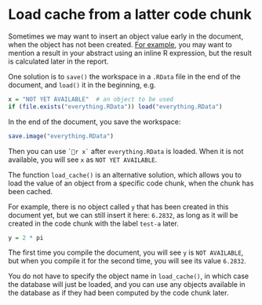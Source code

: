 # Load cache from a latter code chunk

Sometimes we may want to insert an object value early in the document, when the object has not been created. [For example](http://stackoverflow.com/q/18581027/559676), you may want to mention a result in your abstract using an inline R expression, but the result is calculated later in the report.

One solution is to `save()` the workspace in a `.RData` file in the end of the document, and `load()` it in the beginning, e.g.


``` r
x = "NOT YET AVAILABLE"  # an object to be used
if (file.exists("everything.RData")) load("everything.RData")
```

In the end of the document, you save the workspace:


``` r
save.image("everything.RData")
```

Then you can use `` `r x` `` after `everything.RData` is loaded. When it is not available, you will see `x` as `NOT YET AVAILABLE`.

The function `load_cache()` is an alternative solution, which allows you to load the value of an object from a specific code chunk, when the chunk has been cached.

For example, there is no object called `y` that has been created in this document yet, but we can still insert it here: `6.2832`, as long as it will be created in the code chunk with the label `test-a` later.


``` r
y = 2 * pi
```

The first time you compile the document, you will see `y` is `NOT AVAILABLE`, but when you compile it for the second time, you will see its value `6.2832`.

You do not have to specify the object name in `load_cache()`, in which case the database will just be loaded, and you can use any objects available in the database as if they had been computed by the code chunk later.
